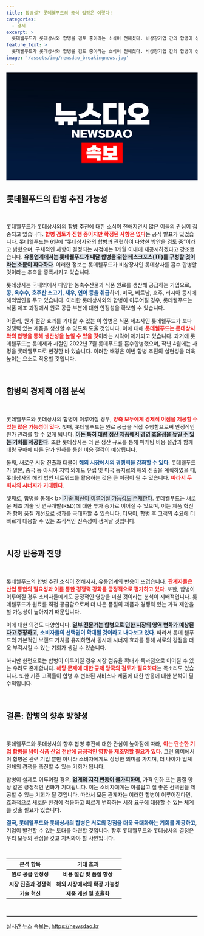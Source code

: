 ```yaml
---
title: 합병설? 롯데웰푸드의 공식 입장은 이렇다!
categories:
  - 경제
excerpt: >
  롯데웰푸드가 롯데상사와 합병을 검토 중이라는 소식이 전해졌다. 비상장기업 간의 합병이 성사된다면 원가 절감과 생산성 향상 효과가 기대되는데, 이와 관련된 구체적인 내용은 1개월 내 공개할 계획이다. 관련 소식이 궁금하다면 클릭하세요!
feature_text: >
  롯데웰푸드가 롯데상사와 합병을 검토 중이라는 소식이 전해졌다. 비상장기업 간의 합병이 성사된다면 원가 절감과 생산성 향상 효과가 기대되는데, 이와 관련된 구체적인 내용은 1개월 내 공개할 계획이다. 관련 소식이 궁금하다면 클릭하세요!
image: '/assets/img/newsdao_breakingnews.jpg'
---
```


<p><img src="/assets/img/newsdao_breakingnews.jpg" alt="ranknews 속보" /></p>

<h2 data-ke-size="size26">롯데웰푸드의 합병 추진 가능성</h2>

<p data-ke-size="size16">&nbsp;</p>

<p>롯데웰푸드가 롯데상사와의 합병 추진에 대한 소식이 전해지면서 많은 이들의 관심이 집중되고 있습니다. <b><span style="color: #ee2323;">합병 검토가 진행 중이지만 확정된 사항은 없다</span></b>는 공식 발표가 있었습니다. 롯데웰푸드는 6일에 “롯데상사와의 합병과 관련하여 다양한 방안을 검토 중”이라고 밝혔으며, 구체적인 사항이 결정되는 시점에는 1개월 이내에 재공시하겠다고 강조했습니다. <b><span style="background-color: #21538527;">유통업계에서는 롯데웰푸드가 내달 합병을 위한 태스크포스(TF)를 구성할 것이라는 소문이 파다하다</span></b>. 이러한 정보는 롯데웰푸드가 비상장사인 롯데상사를 흡수 합병할 것이라는 추측을 증폭시키고 있습니다.</p>

<p>롯데상사는 국내외에서 다양한 농축수산물과 식품 원료를 생산해 공급하는 기업으로, <b><span style="color: #1a5490;">콩, 옥수수, 호주산 소고기, 새우, 연어 등을 취급</span></b>하며, 미국, 베트남, 호주, 러시아 등지에 해외법인을 두고 있습니다. 이러한 롯데상사와의 합병이 이루어질 경우, 롯데웰푸드는 식품 제조 과정에서 원료 공급 부분에 대한 안정성을 확보할 수 있습니다.</p>

<p>아울러, 원가 절감 효과를 기대할 수 있는 이 합병은 식품 제조사인 롯데웰푸드가 보다 경쟁력 있는 제품을 생산할 수 있도록 도울 것입니다. 이에 대해 <b><span style="color: #ee2323;">롯데웰푸드는 롯데상사와의 합병을 통해 생산성을 높일 수 있을 것</span></b>이라는 시각이 제기되고 있습니다. 과거에 롯데웰푸드는 롯데제과 시절인 2022년 7월 롯데푸드를 흡수합병했으며, 작년 4월에는 사명을 롯데웰푸드로 변경한 바 있습니다. 이러한 배경은 이번 합병 추진의 실현성을 더욱 높이는 요소로 작용할 것입니다.</p>

<p data-ke-size="size16">&nbsp;</p>

<h2 data-ke-size="size26">합병의 경제적 이점 분석</h2>

<p data-ke-size="size16">&nbsp;</p>

<p>롯데웰푸드와 롯데상사의 합병이 이루어질 경우, <b><span style="color: #ee2323;">양측 모두에게 경제적 이점을 제공할 수 있는 많은 가능성이 있다</span></b>. 첫째, 롯데웰푸드는 원료 공급을 직접 수행함으로써 안정적인 원가 관리를 할 수 있게 됩니다. <b><span style="background-color: #21538527;">이는 특히 대량 생산 제품에서 경영 효율성을 높일 수 있는 기회를 제공한다</span></b>. 또한 롯데상사는 더 큰 생산 규모를 통해 마케팅 비용 절감과 함께 대량 구매에 따른 단가 인하를 통한 비용 절감이 예상됩니다.</p>

<p>둘째, 새로운 시장 진출과 더불어 <b><span style="color: #1a5490;">해외 시장에서의 경쟁력을 강화할 수 있다</span></b>. 롯데웰푸드가 일본, 중국 등 아시아 지역 외에도 유럽 및 미국 등지로의 해외 진출을 계획하였을 때, 롯데상사의 해외 법인 네트워크를 활용하는 것은 큰 이점이 될 수 있습니다. <b><span style="color: #ee2323;">따라서 두 회사의 시너지가 기대된다</span></b>.</p>

<p>셋째로, 합병을 통해&lt; b><span style="background-color: #21538527;"> 기술 혁신이 이루어질 가능성도 존재한다</span></b>. 롯데웰푸드는 새로운 제조 기술 및 연구개발(R&amp;D)에 대한 투자 증가로 이어질 수 있으며, 이는 제품 혁신과 함께 품질 개선으로 성과를 극대화할 수 있습니다. 더욱이, 합병 후 고객의 수요에 더 빠르게 대응할 수 있는 조직적인 신속성이 생겨날 것입니다.</p>

<p data-ke-size="size16">&nbsp;</p>

<h2 data-ke-size="size26">시장 반응과 전망</h2>

<p data-ke-size="size16">&nbsp;</p>

<p>롯데웰푸드의 합병 추진 소식이 전해지자, 유통업계의 반응이 뜨겁습니다. <b><span style="color: #ee2323;">관계자들은 산업 통합의 필요성과 이를 통한 경쟁력 강화를 긍정적으로 평가하고 있다</span></b>. 또한, 합병이 이루어질 경우 소비자들에게도 긍정적인 영향을 미칠 것이라는 분석이 지배적입니다. 롯데웰푸드가 원료를 직접 공급함으로써 더 나은 품질의 제품과 경쟁력 있는 가격 제안을 할 가능성이 높아지기 때문입니다.</p>

<p>이에 대한 의견도 다양합니다. <b><span style="background-color: #21538527;">일부 전문가는 합병으로 인한 시장의 영역 변화가 예상된다고 주장하고</span></b>, <b><span style="color: #1a5490;">소비자들의 선택권이 확대될 것이라고 내다보고 있다</span></b>. 따라서 롯데 웰푸드의 기본적인 브랜드 가치를 유지하면서 동시에 시너지 효과를 통해 서로의 강점을 더욱 부각시킬 수 있는 기회가 생길 수 있습니다.</p>

<p>하지만 한편으로는 합병이 이루어질 경우 시장 점유율 확대가 독과점으로 이어질 수 있는 우려도 존재합니다. <b><span style="color: #ee2323;">해당 문제에 대한 규제 당국의 검토가 필요하다</span></b>는 목소리도 있습니다. 또한 기존 고객들이 합병 후 변화된 서비스나 제품에 대한 반응에 대한 분석이 필수적입니다. </p>

<p data-ke-size="size16">&nbsp;</p>

<h2 data-ke-size="size26">결론: 합병의 향후 방향성</h2>

<p data-ke-size="size16">&nbsp;</p>

<p>롯데웰푸드와 롯데상사의 향후 합병 추진에 대한 관심이 높아짐에 따라, <b><span style="color: #ee2323;">이는 단순한 기업 합병을 넘어 식품 산업 전반에 긍정적인 영향을 재조명할 필요가 있다</span></b>. 그런 의미에서 이 합병은 관련 기업 뿐만 아니라 소비자에게도 상당한 의미를 가지며, 더 나아가 업계 전체의 경쟁을 촉진할 수 있는 기회가 됩니다.</p>

<p>합병이 실제로 이루어질 경우, <b><span style="background-color: #21538527;">업계의 지각 변동이 불가피하며</span></b>, 가격 인하 또는 품질 향상 같은 긍정적인 변화가 기대됩니다. 이는 소비자에게는 아름답고 질 좋은 선택권을 제공할 수 있는 기회가 될 것입니다. 따라서 모든 관계자는 이러한 합병이 이루어진다면, 효과적으로 새로운 환경에 적응하고 빠르게 변화하는 시장 요구에 대응할 수 있는 체계를 갖출 필요가 있습니다.</p>

<p><b><span style="color: #1a5490;">결국, 롯데웰푸드와 롯데상사의 합병은 서로의 강점을 더욱 극대화하는 기회를 제공하고</span></b>, 기업이 발전할 수 있는 토대를 마련할 것입니다. 향후 롯데웰푸드와 롯데상사의 결정은 우리 모두의 관심을 갖고 지켜봐야 할 사안입니다.</p>

<p data-ke-size="size16">&nbsp;</p>

<table>
    <thead>
        <tr>
            <th style="text-align: center; height: 17px;"><b>분석 항목</b></th>
            <th style="text-align: center; height: 17px;"><b>기대 효과</b></th>
        </tr>
    </thead>
    <tbody>
        <tr>
            <td style="text-align: center; height: 17px;"><b>원료 공급 안정성</b></td>
            <td style="text-align: center; height: 17px;"><b>비용 절감 및 품질 향상</b></td>
        </tr>
        <tr>
            <td style="text-align: center; height: 17px;"><b>시장 진출과 경쟁력</b></td>
            <td style="text-align: center; height: 17px;"><b>해외 시장에서의 확장 가능성</b></td>
        </tr>
        <tr>
            <td style="text-align: center; height: 17px;"><b>기술 혁신</b></td>
            <td style="text-align: center; height: 17px;"><b>제품 개선 및 효율화</b></td>
        </tr>
    </tbody>
</table>

<p data-ke-size="size16">&nbsp;</p>

<hr style="border: 1px solid #aaa;">
실시간 뉴스 속보는, <a href="https://newsdao.kr" rel="dofollow">https://newsdao.kr</a>



